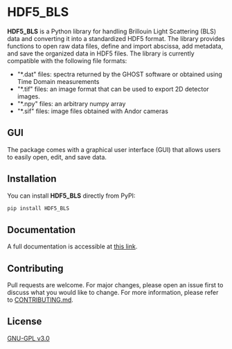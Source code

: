 # HDF5_BLS

**HDF5_BLS** is a Python library for handling Brillouin Light Scattering (BLS) data and converting it into a standardized HDF5 format. The library provides functions to open raw data files, define and import abscissa, add metadata, and save the organized data in HDF5 files.
The library is currently compatible with the following file formats:
- "*.dat" files: spectra returned by the GHOST software or obtained using Time Domain measurements
- "*.tif" files: an image format that can be used to export 2D detector images.
- "*.npy" files: an arbitrary numpy array
- "*.sif" files: image files obtained with Andor cameras

## GUI

The package comes with a graphical user interface (GUI) that allows users to easily open, edit, and save data. 

## Installation

You can install **HDF5_BLS** directly from PyPI:

```bash
pip install HDF5_BLS
```

## Documentation

A full documentation is accessible at [this link](https://hdf5-bls.readthedocs.io/en/latest/).

## Contributing

Pull requests are welcome. For major changes, please open an issue first to discuss what you would like to change. For more information, please refer to [CONTRIBUTING.md](https://github.com/bio-brillouin/HDF5_BLS/blob/main/CONTRIBUTING.md).

## License

[GNU-GPL v3.0](https://www.gnu.org/licenses/gpl-3.0.en.html)